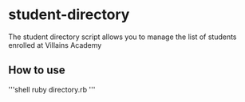 # student-directory

The student directory script allows you to manage the list of students
enrolled at Villains Academy

## How to use

'''shell
ruby directory.rb
'''